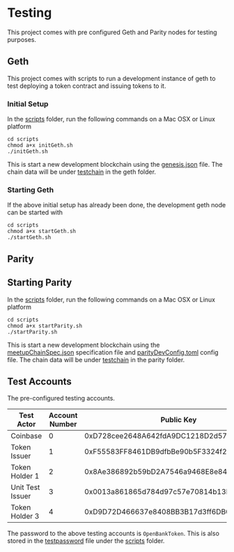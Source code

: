 # Testing
This project comes with pre configured Geth and Parity nodes for testing purposes.

## Geth
This project comes with scripts to run a development instance of geth to test deploying a token contract and issuing tokens to it.

### Initial Setup
In the [scripts](./scripts) folder, run the following commands on a Mac OSX or Linux platform
```
cd scripts
chmod a+x initGeth.sh
./initGeth.sh
```

This is start a new development blockchain using the [genesis.json](./scripts/genesis.json) file. The chain data will be under [testchain](./testchain) in the geth folder.

### Starting Geth
If the above initial setup has already been done, the development geth node can be started with
```
cd scripts
chmod a+x startGeth.sh
./startGeth.sh
```

## Parity

## Starting Parity
In the [scripts](./scripts) folder, run the following commands on a Mac OSX or Linux platform
```
cd scripts
chmod a+x startParity.sh
./startParity.sh
```

This is start a new development blockchain using the [meetupChainSpec.json](./scripts/meetupChainSpec.json) specification file and [parityDevConfig.toml](./scripts/parityDevConfig.toml) config file. The chain data will be under [testchain](./testchain) in the parity folder.

## Test Accounts
The pre-configured testing accounts.

| Test Actor | Account Number | Public Key | Private Key | Key File |
| --- | --- | --- |  --- | --- |
| Coinbase | 0 | 0xD728cee2648A642fdA9DC1218D2d5746848400Ba | bb7dae2fd6c1023a1d108b91e8b4069c767902e5ecceb020f190bb3cb438f947 | [file](./testchain/keystore/UTC--2017-10-08T13-27-47.615766567Z--d728cee2648a642fda9dc1218d2d5746848400ba) |
| Token Issuer | 1 | 0xF55583FF8461DB9dfbBe90b5F3324f2A290c3356 | fa643e0ded9fd96209545b6cc9230376627012d8fb01cfa8d338b8a3aa4aeaaf | [file](./testchain/keystore/UTC--2017-10-08T13-30-44.023970086Z--f55583ff8461db9dfbbe90b5f3324f2a290c3356) |
| Token Holder 1 | 2 | 0x8Ae386892b59bD2A7546a9468E8e847D61955991 | 26a1887e3a3ee4e632394256f4da44a2d364db682398fc2c3f8176ef2dacebda | [file](./testchain/keystore/UTC--2017-10-08T13-31-20.622920884Z--8ae386892b59bd2a7546a9468e8e847d61955991) |
| Unit Test Issuer | 3 | 0x0013a861865d784d97c57e70814b13ba94713d4e | 146b37e6a2eb2b3593bd5d5da7c71232fc9548a150cd2507d322f8e0c0cdd2f5 | [file](./testchain/keystore/UTC--2017-10-14T11-18-07.913804398Z--0013a861865d784d97c57e70814b13ba94713d4e) |
| Token Holder 3 | 4 | 0xD9D72D466637e8408BB3B17d3ff6DB02e8BeBf27 | 25f77bc6483be54b2efc748c511f3955534b4366563bfef7e8e4c8382a7ccd29 | [file](./testchain/keystore/UTC--2017-10-17T11-57-34.143684261Z--d9d72d466637e8408bb3b17d3ff6db02e8bebf27) |


The password to the above testing accounts is `OpenBankToken`. This is also stored in the [testpassword](./scripts/testpassword) file under the [scripts](./scripts) folder.
